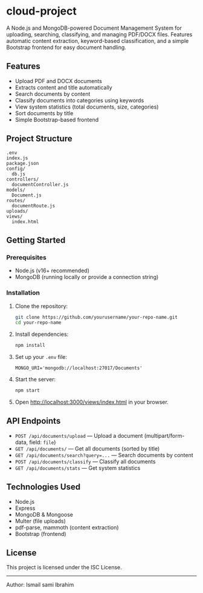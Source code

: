 # cloud-project
A Node.js and MongoDB-powered Document Management System for uploading, searching, classifying, and managing PDF/DOCX files. Features automatic content extraction, keyword-based classification, and a simple Bootstrap frontend for easy document handling.

## Features

- Upload PDF and DOCX documents
- Extracts content and title automatically
- Search documents by content
- Classify documents into categories using keywords
- View system statistics (total documents, size, categories)
- Sort documents by title
- Simple Bootstrap-based frontend

## Project Structure

```
.env
index.js
package.json
config/
  db.js
controllers/
  documentController.js
models/
  Document.js
routes/
  documentRoute.js
uploads/
views/
  index.html
```

## Getting Started

### Prerequisites

- Node.js (v16+ recommended)
- MongoDB (running locally or provide a connection string)

### Installation

1. Clone the repository:

   ```sh
   git clone https://github.com/yourusername/your-repo-name.git
   cd your-repo-name
   ```

2. Install dependencies:

   ```sh
   npm install
   ```

3. Set up your `.env` file:

   ```
   MONGO_URI='mongodb://localhost:27017/Documents'
   ```

4. Start the server:

   ```sh
   npm start
   ```

5. Open [http://localhost:3000/views/index.html](http://localhost:3000/views/index.html) in your browser.

## API Endpoints

- `POST /api/documents/upload` — Upload a document (multipart/form-data, field: `file`)
- `GET /api/documents/` — Get all documents (sorted by title)
- `GET /api/documents/search?query=...` — Search documents by content
- `POST /api/documents/classify` — Classify all documents
- `GET /api/documents/stats` — Get system statistics

## Technologies Used

- Node.js
- Express
- MongoDB & Mongoose
- Multer (file uploads)
- pdf-parse, mammoth (content extraction)
- Bootstrap (frontend)

## License

This project is licensed under the ISC License.

---

Author: Ismail sami Ibrahim
